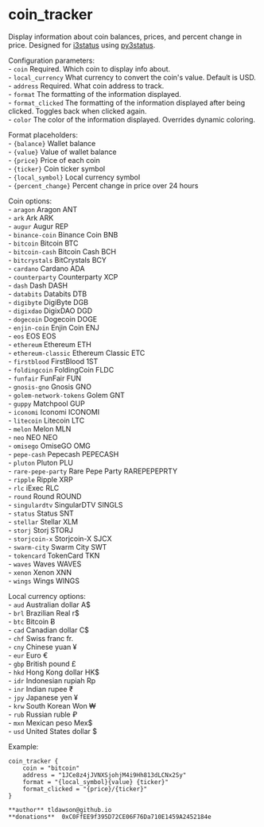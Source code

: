 # coin_tracker  
  
Display information about coin balances, prices, and percent change in price. Designed for [i3status](https://github.com/i3/i3status) using [py3status](https://github.com/ultrabug/py3status).  
  
Configuration parameters:  
    - `coin` Required. Which coin to display info about.  
    - `local_currency` What currency to convert the coin's value. Default is USD.  
    - `address` Required. What coin address to track.   
    - `format` The formatting of the information displayed.  
    - `format_clicked` The formatting of the information displayed after being clicked. Toggles back when clicked again.  
    - `color` The color of the information displayed. Overrides dynamic coloring.  
  
Format placeholders:  
    - `{balance}` Wallet balance  
    - `{value}` Value of wallet balance  
    - `{price}` Price of each coin  
    - `{ticker}` Coin ticker symbol  
    - `{local_symbol}` Local currency symbol  
    - `{percent_change}` Percent change in price over 24 hours  
  
Coin options:  
    - `aragon` Aragon ANT  
    - `ark` Ark ARK  
    - `augur` Augur REP  
    - `binance-coin` Binance Coin BNB  
    - `bitcoin` Bitcoin BTC  
    - `bitcoin-cash` Bitcoin Cash BCH  
    - `bitcrystals` BitCrystals BCY  
    - `cardano` Cardano ADA  
    - `counterparty` Counterparty XCP  
    - `dash` Dash DASH  
    - `databits` Databits DTB  
    - `digibyte` DigiByte DGB  
    - `digixdao` DigixDAO DGD  
    - `dogecoin` Dogecoin DOGE  
    - `enjin-coin` Enjin Coin ENJ  
    - `eos` EOS EOS  
    - `ethereum` Ethereum ETH  
    - `ethereum-classic` Ethereum Classic ETC  
    - `firstblood` FirstBlood 1ST  
    - `foldingcoin` FoldingCoin FLDC  
    - `funfair` FunFair FUN  
    - `gnosis-gno` Gnosis GNO  
    - `golem-network-tokens` Golem GNT  
    - `guppy` Matchpool GUP  
    - `iconomi` Iconomi ICONOMI  
    - `litecoin` Litecoin LTC  
    - `melon` Melon MLN  
    - `neo` NEO NEO  
    - `omisego` OmiseGO OMG  
    - `pepe-cash` Pepecash PEPECASH  
    - `pluton` Pluton PLU  
    - `rare-pepe-party` Rare Pepe Party RAREPEPEPRTY  
    - `ripple` Ripple XRP  
    - `rlc` iExec RLC  
    - `round` Round ROUND  
    - `singulardtv` SingularDTV SINGLS  
    - `status` Status SNT  
    - `stellar` Stellar XLM  
    - `storj` Storj STORJ  
    - `storjcoin-x` Storjcoin-X SJCX  
    - `swarm-city` Swarm City SWT  
    - `tokencard` TokenCard TKN  
    - `waves` Waves WAVES  
    - `xenon` Xenon XNN  
    - `wings` Wings WINGS  
  
Local currency options:  
    - `aud` Australian dollar A$  
    - `brl` Brazilian Real r$  
    - `btc` Bitcoin Ƀ  
    - `cad` Canadian dollar C$  
    - `chf` Swiss franc fr.  
    - `cny` Chinese yuan ¥  
    - `eur` Euro €  
    - `gbp` British pound £  
    - `hkd` Hong Kong dollar HK$  
    - `idr` Indonesian rupiah Rp  
    - `inr` Indian rupee ₹  
    - `jpy` Japanese yen ¥  
    - `krw` South Korean Won ₩  
    - `rub` Russian ruble ₽  
    - `mxn` Mexican peso Mex$  
    - `usd` United States dollar $  
  
Example:  
```  
coin_tracker {  
    coin = "bitcoin"  
    address = "1JCe8z4jJVNXSjohjM4i9Hh813dLCNx2Sy"  
    format = "{local_symbol}{value} {ticker}"  
    format_clicked = "{price}/{ticker}"  
}  
```  
  
    **author** tldawson@github.io  
    **donations**  0xC0FfEE9f395D72CE06F76Da710E1459A2452184e
